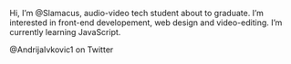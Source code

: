 Hi, I’m @Slamacus, audio-video tech student about to graduate.
I’m interested in front-end developement, web design and video-editing.
I’m currently learning JavaScript.

@AndrijaIvkovic1 on Twitter

<!---
Slamacus/Slamacus is a ✨ special ✨ repository because its `README.md` (this file) appears on your GitHub profile.
You can click the Preview link to take a look at your changes.
--->
